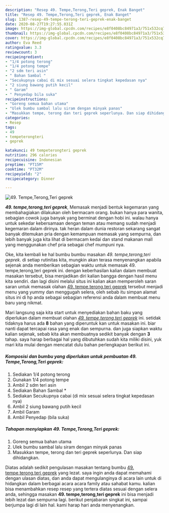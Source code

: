 ```yaml
---
description: "Resep 49. Tempe,Terong,Teri geprek, Enak Banget"
title: "Resep 49. Tempe,Terong,Teri geprek, Enak Banget"
slug: 1387-resep-49-tempe-terong-teri-geprek-enak-banget
date: 2020-08-27T19:27:55.031Z
image: https://img-global.cpcdn.com/recipes/e8f0408bc84971a3/751x532cq70/49-tempeterongteri-geprek-foto-resep-utama.jpg
thumbnail: https://img-global.cpcdn.com/recipes/e8f0408bc84971a3/751x532cq70/49-tempeterongteri-geprek-foto-resep-utama.jpg
cover: https://img-global.cpcdn.com/recipes/e8f0408bc84971a3/751x532cq70/49-tempeterongteri-geprek-foto-resep-utama.jpg
author: Eva Reed
ratingvalue: 3.3
reviewcount: 3
recipeingredient:
- "1/4 potong terong"
- "1/4 potong tempe"
- "2 sdm teri asin"
- " Bahan Sambal "
- "Secukupnya cabai di mix sesuai selera tingkat kepedasan nya"
- "2 siung bawang putih kecil"
- " Garam"
- " Penyedap bila suka"
recipeinstructions:
- "Goreng semua bahan utama"
- "Ulek bumbu sambal lalu siram dengan minyak panas"
- "Masukkan tempe, terong dan teri geprek seperlunya. Dan siap dihidangkan."
categories:
- Resep
tags:
- 49
- tempeterongteri
- geprek

katakunci: 49 tempeterongteri geprek 
nutrition: 296 calories
recipecuisine: Indonesian
preptime: "PT15M"
cooktime: "PT32M"
recipeyield: "2"
recipecategory: Dinner

---
```



![49. Tempe,Terong,Teri geprek](https://img-global.cpcdn.com/recipes/e8f0408bc84971a3/751x532cq70/49-tempeterongteri-geprek-foto-resep-utama.jpg)

<b><i>49. tempe,terong,teri geprek</i></b>, Memasak menjadi bentuk kegemaran yang membahagiakan dilakukan oleh bermacam orang. bukan hanya para wanita, sebagian cowok juga banyak yang berminat dengan hobi ini. walau hanya untuk sekedar kebersamaan dengan teman atau memang sudah menjadi kegemaran dalam dirinya. tak heran dalam dunia restoran sekarang sangat banyak ditemukan pria dengan kemampuan memasak yang sempurna, dan lebih banyak juga kita lihat di bermacam kedai dan stand makanan mall yang menggunakan chef pria sebagai chef mumpuni nya.

Oke, kita kembali ke hal bumbu bumbu masakan <i>49. tempe,terong,teri geprek</i>. di setiap rutinitas kita, mungkin akan terasa menyenangkan apabila sejenak anda memberikan sebagian waktu untuk memasak 49. tempe,terong,teri geprek ini. dengan keberhasilan kalian dalam membuat masakan tersebut, bisa menjadikan diri kalian bangga dengan hasil menu kita sendiri. dan lagi disini melalui situs ini kalian akan memperoleh saran saran untuk memasak olahan <u>49. tempe,terong,teri geprek</u> tersebut menjadi menu yang yummy dan menggugah selera, oleh sebab itu simpan alamat situs ini di hp anda sebagai sebagian referensi anda dalam membuat menu baru yang nikmat.




Mari langsung saja kita start untuk menyediakan bahan baku yang diperlukan dalam membuat olahan <u><i>49. tempe,terong,teri geprek</i></u> ini. setidak tidaknya harus ada <b>8</b> bahan yang diperuntuk kan untuk masakan ini. biar nanti dapat tercapai rasa yang enak dan sempurna. dan juga siapkan waktu kalian sejenak, sebab kita akan membuatnya sedikit banyak dengan <b>3</b> tahap. saya harap berbagai hal yang dibutuhkan sudah kita miliki disini, yuk mari kita mulai dengan mencatat dulu bahan perlengkapan berikut ini.

<!--inarticleads1-->

##### Komposisi dan bumbu yang diperlukan untuk pembuatan 49. Tempe,Terong,Teri geprek:

1. Sediakan 1/4 potong terong
1. Gunakan 1/4 potong tempe
1. Ambil 2 sdm teri asin
1. Sediakan  Bahan Sambal *
1. Sediakan Secukupnya cabai (di mix sesuai selera tingkat kepedasan nya)
1. Ambil 2 siung bawang putih kecil
1. Ambil  Garam
1. Ambil  Penyedap (bila suka)




<!--inarticleads2-->

##### Tahapan menyiapkan 49. Tempe,Terong,Teri geprek:

1. Goreng semua bahan utama
1. Ulek bumbu sambal lalu siram dengan minyak panas
1. Masukkan tempe, terong dan teri geprek seperlunya. Dan siap dihidangkan.




Diatas adalah sedikit pengulasan masakan tentang bumbu <u>49. tempe,terong,teri geprek</u> yang lezat. saya ingin anda dapat memahami dengan ulasan diatas, dan anda dapat mengulanginya di acara lain untuk di hidangkan dalam berbagai acara acara family atau sahabat kamu. kalian bisa menambahkan resep resep yang tertera diatas sesuai dengan selera anda, sehingga masakan <b>49. tempe,terong,teri geprek</b> ini bisa menjadi lebih lezat dan sempurna lagi. berikut penjabaran singkat ini, sampai berjumpa lagi di lain hal. kami harap hari anda menyenangkan.
